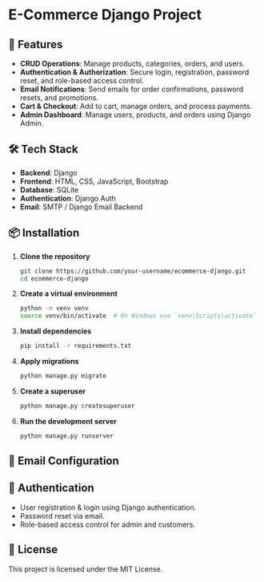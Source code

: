 # E-Commerce Django Project

## 🚀 Features
- **CRUD Operations**: Manage products, categories, orders, and users.
- **Authentication & Authorization**: Secure login, registration, password reset, and role-based access control.
- **Email Notifications**: Send emails for order confirmations, password resets, and promotions.
- **Cart & Checkout**: Add to cart, manage orders, and process payments.
- **Admin Dashboard**: Manage users, products, and orders using Django Admin.

## 🛠 Tech Stack
- **Backend**: Django
- **Frontend**: HTML, CSS, JavaScript, Bootstrap
- **Database**: SQLite
- **Authentication**: Django Auth
- **Email**: SMTP / Django Email Backend

## 📦 Installation
1. **Clone the repository**
   ```bash
   git clone https://github.com/your-username/ecommerce-django.git
   cd ecommerce-django
   ```

2. **Create a virtual environment**
   ```bash
   python -m venv venv
   source venv/bin/activate  # On Windows use `venv\Scripts\activate`
   ```

3. **Install dependencies**
   ```bash
   pip install -r requirements.txt
   ```

4. **Apply migrations**
   ```bash
   python manage.py migrate
   ```

5. **Create a superuser**
   ```bash
   python manage.py createsuperuser
   ```

6. **Run the development server**
   ```bash
   python manage.py runserver
   ```

## 📧 Email Configuration


## 🔑 Authentication
- User registration & login using Django authentication.
- Password reset via email.
- Role-based access control for admin and customers.


## 📜 License
This project is licensed under the MIT License.

